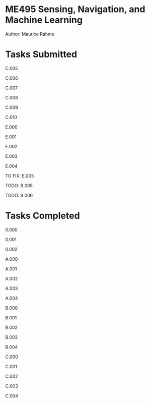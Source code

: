 # ME495 Sensing, Navigation, and Machine Learning
Author: Maurice Rahme

# Tasks Submitted
<!-- TODO: general cleanup of rigid2d.cpp/hpp and diff_drive.cpp/hpp (constructor calls) -->
<!-- TODO: cleanup namespace -->

C.005

C.006

C.007

C.008

C.009

C.010

E.000

E.001

E.002

E.003

E.004

TO FIX: E.005

TODO: B.005

TODO: B.006

# Tasks Completed

0.000

0.001

0.002

A.000

A.001

A.002

A.003

A.004

B.000

B.001

B.002

B.003

B.004

C.000

C.001

C.002

C.003

C.004
